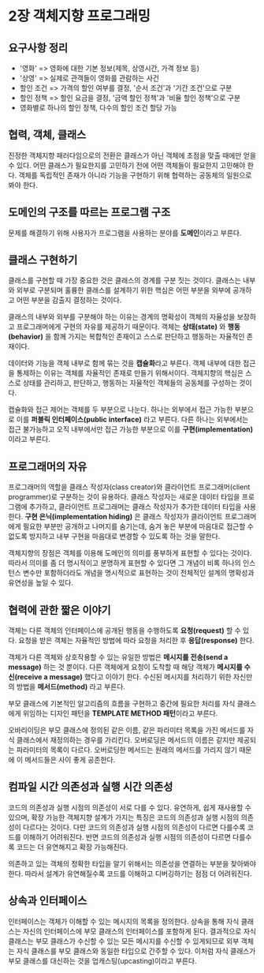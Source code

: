 # 2장 객체지향 프로그래밍
## 요구사항 정리

-  '영화' => 영화에 대한 기본 정보(제목, 상영시간, 가격 정보 등)
- '상영' => 실제로 관객들이 영화를 관람하는 사건
- 할인 조건 => 가격의 할인 여부를 결정, '순서 조건'과 '기간 조건'으로 구분
- 할인 정책 => 할인 요금을 결정, '금액 할인 정책'과 '비율 할인 정책'으로 구분
- 영화별로 하나의 할인 정책, 다수의 할인 조건 할당 가능

## 협력, 객체, 클래스
진정한 객체지향 패러다임으로의 전환은 클래스가 아닌 객체에 초점을 맞출 때에만 얻을 수 있다.
어떤 클래스가 필요한지를 고민하기 전에 어떤 객체들이 필요한지 고민해야 한다. 객체를 독립적인 존재가 아니라 기능을 구현하기 위해 협력하는 공동체의 일원으로 봐야 한다.

## 도메인의 구조를 따르는 프로그램 구조
문제를 해결하기 위해 사용자가 프로그램을 사용하는 분야를 **도메인**이라고 부른다.

## 클래스 구현하기
클래스를 구현할 때 가장 중요한 것은 클래스의 경계를 구분 짓는 것이다. 클래스는 내부와 외부로 구분되며
훌륭한 클래스를 설계하기 위한 핵심은 어떤 부분을 외부에 공개하고 어떤 부분을 감출지 결정하는 것이다.

클래스의 내부와 외부를 구분해야 하는 이유는 경계의 명확성이 객체의 자율성을 보장하고 프로그래머에게 구현의 자유를 제공하기 때문이다.
객체는 **상태(state)** 와 **행동(behavior)** 을 함께 가지는 복합적인 존재이고 스스로 판단하고 행동하는 자율적인 존재이다.

데이터와 기능을 객체 내부로 함께 묶는 것을 **캡슐화**라고 부른다.
객체 내부에 대한 접근을 통제하는 이유는 객체를 자율적인 존재로 만들기 위해서이다. 객체지향의 핵심은 스스로 상태를 관리하고, 판단하고, 행동하는
자율적인 객체들의 공동체를 구성하는 것이다.

캡슐화와 접근 제어는 객체를 두 부분으로 나눈다. 하나는 외부에서 접근 가능한 부분으로 이를 **퍼블릭 인터페이스(public interface)** 라고 부른다. 다른 하나는
외부에서는 접근 불가능하고 오직 내부에서만 접근 가능한 부분으로 이를 **구현(implementation)** 이라고 부른다.

## 프로그래머의 자유
프로그래머의 역할을 클래스 작성자(class creator)와 클라이언트 프로그래머(client programmer)로 구분하는 것이 유용하다.
클래스 작성자는 새로운 데이터 타입을 프로그램에 추가하고, 클라이언트 프로그래머는 클래스 작성자가 추가한 데이터 타입을 사용한다.
**구현 은닉(implementation hiding)** 은 클래스 작성자가 클라이언트 프로그래머에게 필요한 부분만 공개하고 나머지를 숨기는데, 숨겨 놓은 부분에 마음대로
접근할 수 없도록 방지하고 내부 구현을 마음대로 변경할 수 있도록 하는 것을 말한다.

객체지향의 장점은 객체를 이용해 도메인의 의미를 풍부하게 표현할 수 있다는 것이다. 따라서 의미를 좀 더 명시적이고 분명하게 표현할 수 있다면
그 개념이 비록 하나의 인스턴스 변수만 포함하더라도 개념을 명시적으로 표현하는 것이 전체적인 설계의 명확성과 유연성을 높일 수 있다.

## 협력에 관한 짧은 이야기
객체는 다른 객체의 인터페이스에 공개된 행동을 수행하도록 **요청(request)** 할 수 있다. 요청을 받은 객체는 자율적인 방법에 따라 요청을 처리한 후 **응답(response)** 한다.

객체가 다른 객체와 상호작용할 수 있는 유일한 방법은 **메시지를 전송(send a message)** 하는 것 뿐이다. 다른 객체에게 요청이 도착할 때 해당 객체가 **메시지를 수신(receive a message)** 했다고 이야기 한다.
수신된 메시지를 처리하기 위한 자신만의 방법을 **메서드(method)** 라고 부른다.

부모 클래스에 기본적인 알고리즘의 흐름을 구현하고 중간에 필요한 처리를 자식 클래스에게 위임하는 디자인 패턴을 **TEMPLATE METHOD 패턴**이라고 부른다.

오바리이딩은 부모 클래스에 정의된 같은 이름, 같은 파라미터 목록을 가진 메서드를 자식 클래스에서 재정의하는 경우를 가리킨다. 오버로딩은 메서드의 이름은 같지만 제공되는 파라미터의 목록이 다르다.
오버로딩한 메서드는 원래의 메서드를 가리지 않기 때문에 이 메서드들은 사이 좋게 공존한다.

## 컴파일 시간 의존성과 실행 시간 의존성
코드의 의존성과 실행 시점의 의존성이 서로 다를 수 있다. 유연하게, 쉽게 재사용할 수 있으며, 확장 가능한 객체지향 설계가 가지는 특징은 코드의 의존성과 실행 시점의 의존성이 다르다는 것이다.
다만 코드의 의존성과 실행 시점의 의존성이 다르면 다를수록 코드를 이해하기 어려워진다. 반면 코드의 의존성과 실행 시점의 의존성이 다르면 다를수록 코드는 더 유연해지고 확장 가능해진다.

의존하고 있는 객체의 정확한 타입을 알기 위해서는 의존성을 연결하는 부분을 찾아봐야 한다. 따라서 설계가 유연해질수록 코드를 이해하고 디버깅하기는 점점 더 어려워진다.

## 상속과 인터페이스
인터페이스는 객체가 이해할 수 있는 메시지의 목록을 정의한다. 상속을 통해 자식 클래스는 자신의 인터페이스에 부모 클래스의 인터페이스를 포함하게 된다. 결과적으로 자식 클래스는 부모 클래스가 수신할 수 있는 모든 메시지를 수신할 수 있게되므로
외부 객체는 자식 클래스를 부모 클래스와 동일한 타입으로 간주할 수 있다. 이처럼 자식 클래스가 부모 클래스를 대신하는 것을 업캐스팅(upcasting)이라고 부른다.